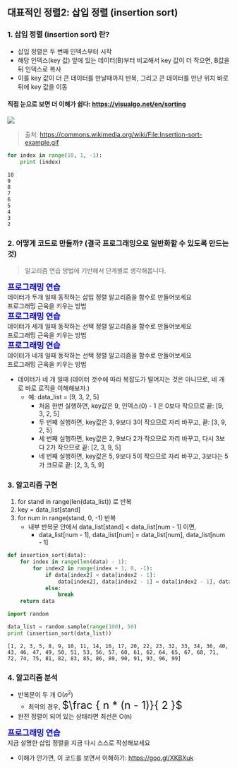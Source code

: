 ## 대표적인 정렬2: 삽입 정렬 (insertion sort) 

### 1. 삽입 정렬 (insertion sort) 란?
* 삽입 정렬은 두 번째 인덱스부터 시작
* 해당 인덱스(key 값) 앞에 있는 데이터(B)부터 비교해서 key 값이 더 작으면, B값을 뒤 인덱스로 복사
* 이를 key 값이 더 큰 데이터를 만날때까지 반복, 그리고 큰 데이터를 만난 위치 바로 뒤에 key 값을 이동

#### 직접 눈으로 보면 더 이해가 쉽다: https://visualgo.net/en/sorting

<img src="https://upload.wikimedia.org/wikipedia/commons/9/9c/Insertion-sort-example.gif" />

> 출처: https://commons.wikimedia.org/wiki/File:Insertion-sort-example.gif


```python
for index in range(10, 1, -1):
    print (index)
```

    10
    9
    8
    7
    6
    5
    4
    3
    2
    

### 2. 어떻게 코드로 만들까? (결국 프로그래밍으로 일반화할 수 있도록 만드는 것)

> 알고리즘 연습 방법에 기반해서 단계별로 생각해봅니다.

<div class="alert alert-block alert-warning">
<strong><font color="blue" size="4em">프로그래밍 연습</font></strong><br>
데이터가 두개 일때 동작하는 삽입 정렬 알고리즘을 함수로 만들어보세요<br>
프로그래밍 근육을 키우는 방법
</div>

<div class="alert alert-block alert-warning">
<strong><font color="blue" size="4em">프로그래밍 연습</font></strong><br>
데이터가 세개 일때 동작하는 선택 정렬 알고리즘을 함수로 만들어보세요<br>
프로그래밍 근육을 키우는 방법
</div>

<div class="alert alert-block alert-warning">
<strong><font color="blue" size="4em">프로그래밍 연습</font></strong><br>
데이터가 네개 일때 동작하는 선택 정렬 알고리즘을 함수로 만들어보세요<br>
프로그래밍 근육을 키우는 방법
</div>

* 데이터가 네 개 일때 (데이터 갯수에 따라 복잡도가 떨어지는 것은 아니므로, 네 개로 바로 로직을 이해해보자.)
  - 예: data_list = [9, 3, 2, 5]
    - 처음 한번 실행하면, key값은 9, 인덱스(0) - 1 은 0보다 작으므로 끝: [9, 3, 2, 5]
    - 두 번째 실행하면, key값은 3, 9보다 3이 작으므로 자리 바꾸고, 끝: [3, 9, 2, 5]
    - 세 번째 실행하면, key값은 2, 9보다 2가 작으므로 자리 바꾸고, 다시 3보다 2가 작으므로 끝: [2, 3, 9, 5]
    - 네 번째 실행하면, key값은 5, 9보다 5이 작으므로 자리 바꾸고, 3보다는 5가 크므로 끝: [2, 3, 5, 9]        

### 3. 알고리즘 구현
1. for stand in range(len(data_list)) 로 반복
2. key = data_list[stand]
3. for num in range(stand, 0, -1) 반복
   - 내부 반복문 안에서 data_list[stand] < data_list[num - 1] 이면, 
     - data_list[num - 1], data_list[num] = data_list[num], data_list[num - 1]   


```python
def insertion_sort(data):
    for index in range(len(data) - 1):
        for index2 in range(index + 1, 0, -1):
            if data[index2] < data[index2 - 1]:
                data[index2], data[index2 - 1] = data[index2 - 1], data[index2]
            else:
                break
    return data
```


```python
import random

data_list = random.sample(range(100), 50)
print (insertion_sort(data_list))
```

    [1, 2, 3, 5, 8, 9, 10, 11, 14, 16, 17, 20, 22, 23, 32, 33, 34, 36, 40, 43, 46, 47, 49, 50, 51, 53, 56, 57, 60, 61, 62, 64, 65, 67, 68, 71, 72, 74, 75, 81, 82, 83, 85, 86, 89, 90, 91, 93, 96, 99]
    

### 4. 알고리즘 분석
* 반복문이 두 개 O($n^2$)
  - 최악의 경우, <font size=5em>$\frac { n * (n - 1)}{ 2 }$</font>
* 완전 정렬이 되어 있는 상태라면 최선은 O(n)

<div class="alert alert-block alert-info">
<strong><font color="blue" size="4em">프로그래밍 연습</font></strong><br>
지금 설명한 삽입 정렬을 지금 다시 스스로 작성해보세요<br>
</div>

* 이해가 안가면, 이 코드를 보면서 이해하기: https://goo.gl/XKBXuk
